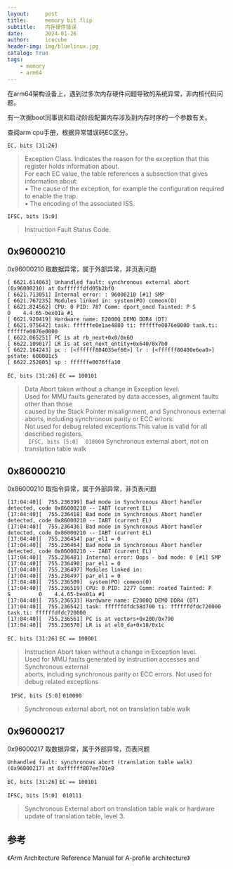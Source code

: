 ```yaml
---
layout:     post
title:      memory bit flip
subtitle:   内存硬件错误
date:       2024-01-26
author:     icecube
header-img: img/bluelinux.jpg
catalog: true
tags:
    - memory
    - arm64
---
```


在arm64架构设备上，遇到过多次内存硬件问题导致的系统异常，非内核代码问题。

有一次据boot同事说和启动阶段配置内存涉及到内存时序的一个参数有关。

查阅arm cpu手册，根据异常错误码EC区分。

`EC, bits [31:26]`
> Exception Class. Indicates the reason for the exception that this register holds information about.  
For each EC value, the table references a subsection that gives information about:  
• The cause of the exception, for example the configuration required to enable the trap.   
• The encoding of the associated ISS.  


`IFSC, bits [5:0]`
>Instruction Fault Status Code.

## 0x96000210
0x96000210 取数据异常，属于外部异常，非页表问题
```
[ 6621.614063] Unhandled fault: synchronous external abort (0x96000210) at 0xffffffdfd05b2bf0
[ 6621.713051] Internal error: : 96000210 [#1] SMP
[ 6621.767235] Modules linked in: system(PO) comeon(O)
[ 6621.824562] CPU: 0 PID: 787 Comm: dport_omcd Tainted: P S         O    4.4.65-bex01a #1
[ 6621.920419] Hardware name: E2000Q DEMO DDR4 (DT)
[ 6621.975642] task: ffffffe0e1ae4880 ti: ffffffe0076e0000 task.ti: ffffffe0076e0000
[ 6622.065251] PC is at rb_next+0x0/0x60
[ 6622.109017] LR is at set_next_entity+0x640/0x7b0
[ 6622.164243] pc : [<ffffff804035ef60>] lr : [<ffffff80400e6ea0>] pstate: 600001c5
[ 6622.252805] sp : ffffffe0076ffa10
```
`EC, bits [31:26]` `EC == 100101`
>Data Abort taken without a change in Exception level.  
Used for MMU faults generated by data accesses, alignment faults other than those  
caused by the Stack Pointer misalignment, and Synchronous external aborts, including synchronous parity or ECC errors.   
Not used for debug related exceptions.This value is valid for all described registers.  
 
`IFSC, bits [5:0]`    `010000`
> Synchronous external abort, not on translation table walk

## 0x86000210
0x86000210 取指令异常，属于外部异常，非页表问题
```
[17:04:40][  755.236399] Bad mode in Synchronous Abort handler detected, code 0x86000210 -- IABT (current EL)
[17:04:40][  755.236418] Bad mode in Synchronous Abort handler detected, code 0x86000210 -- IABT (current EL)
[17:04:40][  755.236436] Bad mode in Synchronous Abort handler detected, code 0x86000210 -- IABT (current EL)
[17:04:40][  755.236454] par_el1 = 0
[17:04:40][  755.236464] Bad mode in Synchronous Abort handler detected, code 0x86000210 -- IABT (current EL)
[17:04:40][  755.236481] Internal error: Oops - bad mode: 0 [#1] SMP
[17:04:40][  755.236490] par_el1 = 0
[17:04:40][  755.236497] Modules linked in:
[17:04:40][  755.236497] par_el1 = 0
[17:04:40][  755.236509]  system(PO) comeon(O)
[17:04:40][  755.236519] CPU: 0 PID: 2277 Comm: routed Tainted: P S         O    4.4.65-bex01a #1
[17:04:40][  755.236533] Hardware name: E2000Q DEMO DDR4 (DT)
[17:04:40][  755.236542] task: ffffffdfdc58d700 ti: ffffffdfdc720000 task.ti: ffffffdfdc720000
[17:04:40][  755.236561] PC is at vectors+0x200/0x790
[17:04:40][  755.236570] LR is at el0_da+0x18/0x1c
```
`EC, bits [31:26]` `EC == 100001`  
> Instruction Abort taken without a change in Exception level.  
Used for MMU faults generated by instruction accesses and Synchronous external  
aborts, including synchronous parity or ECC errors. Not used for debug related exceptions

 
`IFSC, bits [5:0]` `010000`

>Synchronous external abort, not on translation table walk

## 0x96000217
0x96000217 取数据异常，属于外部异常，页表问题
```
Unhandled fault: synchronous abort (translation table walk) (0x96000217) at 0xffffff807ee701e8
```

`EC, bits [31:26]` `EC == 100101`

`IFSC, bits [5:0]`   `010111`  
> Synchronous External abort on translation table walk or hardware update of translation table, level 3.


## 参考
《Arm Architecture Reference Manual for A-profile architecture》
